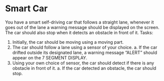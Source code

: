 # Smart Car

You have a smart self-driving car that follows a straight lane, whenever it goes out of the lane a warning message should be displayed on the screen. The car should also stop when it detects an obstacle in front of it. 
Tasks: 
  1)    Initially, the car should be moving using a moving part. 
  2)    The car should follow a lane using a sensor of your choice. a. If the car drifted outside its designated lane, a warning message “ALERT” should appear on the           7 SEGMENT DISPLAY. 
  3)    Using your own choice of sensor, the car should detect if there is any obstacle in front of it. 
              a. If the car detected an obstacle, the car should stop.
